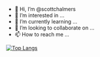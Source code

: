 - 👋 Hi, I’m @scottchalmers
- 👀 I’m interested in ...
- 🌱 I’m currently learning ...
- 💞️ I’m looking to collaborate on ...
- 📫 How to reach me ...

<!---
scottchalmers/scottchalmers is a ✨ special ✨ repository because its `README.md` (this file) appears on your GitHub profile.
You can click the Preview link to take a look at your changes.
--->

[![Top Langs](https://github-readme-stats.vercel.app/api/top-langs/?username=scottchalmers&count_private=true&layout=compact)](https://github.com/anuraghazra/github-readme-stats)
